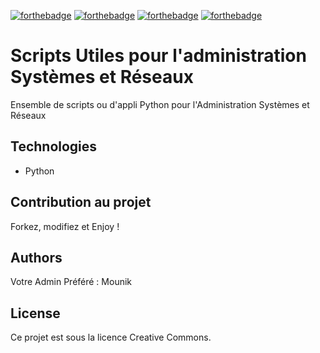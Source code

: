 [![forthebadge](https://forthebadge.com/images/badges/built-with-love.svg)](https://forthebadge.com) [![forthebadge](https://forthebadge.com/images/badges/made-with-python.svg)](https://forthebadge.com) [![forthebadge](https://forthebadge.com/images/badges/uses-brains.svg)](https://forthebadge.com) [![forthebadge](https://forthebadge.com/images/badges/cc-0.svg)](https://forthebadge.com) 

# Scripts Utiles pour l'administration Systèmes et Réseaux

Ensemble de scripts ou d'appli Python pour l'Administration Systèmes et Réseaux

## Technologies
- Python

## Contribution au projet

Forkez, modifiez et Enjoy !

## Authors

Votre Admin Préféré : Mounik

## License

Ce projet est sous la licence Creative Commons.